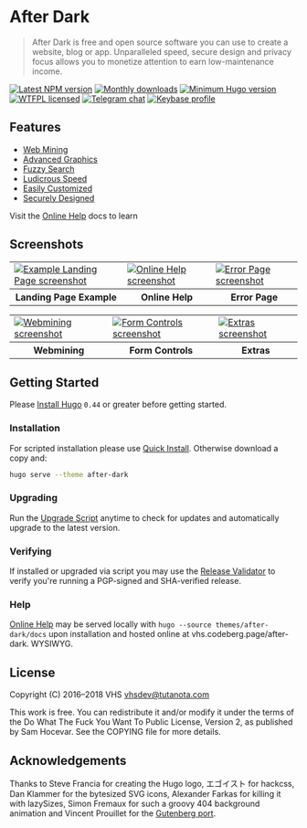 # After Dark

> After Dark is free and open source software you can use to create a website, blog or app. Unparalleled speed, secure design and privacy focus allows you to monetize attention to earn low-maintenance income.

[![Latest NPM version](https://img.shields.io/npm/v/after-dark.svg?style=flat-square)](https://www.npmjs.com/package/after-dark)
[![Monthly downloads](https://img.shields.io/npm/dm/after-dark.svg?style=flat-square)](https://www.npmjs.com/package/after-dark)
[![Minimum Hugo version](https://img.shields.io/badge/hugo->%3D%200.44-FF4088.svg?style=flat-square)](https://gohugo.io)
[![WTFPL licensed](https://img.shields.io/npm/l/after-dark.svg?style=flat-square&longCache=true)](https://codeberg.org/vhs/after-dark/src/branch/master/COPYING)
[![Telegram chat](https://img.shields.io/badge/chat-telegram-32AFED.svg?style=flat-square&longCache=true)](https://t.me/vhs)
[![Keybase profile](https://img.shields.io/badge/pm-keybase-4c8eff.svg?style=flat-square&longCache=true)](https://keybase.io/vhs)

## Features

- [Web Mining](https://vhs.codeberg.page/after-dark/#feature-mining)
- [Advanced Graphics](https://vhs.codeberg.page/after-dark/#feature-graphics)
- [Fuzzy Search](https://vhs.codeberg.page/after-dark/#feature-search)
- [Ludicrous Speed](https://vhs.codeberg.page/after-dark/#feature-speed)
- [Easily Customized](https://vhs.codeberg.page/after-dark/#feature-customize)
- [Securely Designed](https://vhs.codeberg.page/after-dark/#feature-security)

Visit the [Online Help](https://vhs.codeberg.page/after-dark) docs to learn

## Screenshots

<table role="presentation">
  <tr>
    <td>
      <a target="_blank" href="https://vhs.codeberg.page/after-dark/images/screenshots/example-landing-page-fs8.png">
        <img alt="Example Landing Page screenshot" src="https://vhs.codeberg.page/after-dark/images/screenshots/example-landing-page-fs8.png">
      </a>
    </td>
    <td>
      <a target="_blank" href="https://vhs.codeberg.page/after-dark/images/screenshots/feature-online-help-fs8.png">
        <img alt="Online Help screenshot" src="https://vhs.codeberg.page/after-dark/images/screenshots/feature-online-help-fs8.png">
      </a>
    </td>
    <td>
      <a target="_blank" href="https://vhs.codeberg.page/after-dark/images/screenshots/feature-error-page-fs8.png">
        <img alt="Error Page screenshot" src="https://vhs.codeberg.page/after-dark/images/screenshots/feature-error-page-fs8.png">
      </a>
    </td>
  </tr>
  <tr>
    <th scope="col">Landing Page Example</th>
    <th scope="col">Online Help</th>
    <th scope="col">Error Page</th>
  </tr>
</table>

<table role="presentation">
  <tr>
    <td>
      <a target="_blank" href="https://vhs.codeberg.page/after-dark/images/screenshots/module-toxic-swamp-fs8.png">
        <img alt="Webmining screenshot" src="https://vhs.codeberg.page/after-dark/images/screenshots/module-toxic-swamp-fs8.png">
      </a>
    </td>
    <td>
      <a target="_blank" href="https://vhs.codeberg.page/after-dark/images/screenshots/shortcode-button-fs8.png">
        <img alt="Form Controls screenshot" src="https://vhs.codeberg.page/after-dark/images/screenshots/shortcode-button-fs8.png">
      </a>
    </td>
    <td>
      <a target="_blank" href="https://vhs.codeberg.page/after-dark/images/screenshots/extra-high-tea-fs8.png">
        <img alt="Extras screenshot" src="https://vhs.codeberg.page/after-dark/images/screenshots/extra-high-tea-fs8.png">
      </a>
    </td>
  </tr>
  <tr>
    <th scope="col">Webmining</th>
    <th scope="col">Form Controls</th>
    <th scope="col">Extras</th>
  </tr>
</table>

## Getting Started

Please [Install Hugo](https://gohugo.io/getting-started/installing) `0.44` or greater before getting started.

### Installation

For scripted installation please use [Quick Install](https://vhs.codeberg.page/after-dark/feature/quick-install/). Otherwise download a copy and:

```sh
hugo serve --theme after-dark
```

### Upgrading

Run the [Upgrade Script](https://vhs.codeberg.page/after-dark/feature/upgrade-script/) anytime to check for updates and automatically upgrade to the latest version.

### Verifying

If installed or upgraded via script you may use the [Release Validator](https://vhs.codeberg.page/after-dark/validate/) to verify you're running a PGP-signed and SHA-verified release.

### Help

[Online Help](https://vhs.codeberg.page/after-dark/feature/online-help/) may be served locally with `hugo --source themes/after-dark/docs` upon installation and hosted online at vhs.codeberg.page/after-dark. WYSIWYG.

## License

Copyright (C) 2016–2018 VHS <vhsdev@tutanota.com>

This work is free. You can redistribute it and/or modify it under the
terms of the Do What The Fuck You Want To Public License, Version 2,
as published by Sam Hocevar. See the COPYING file for more details.

## Acknowledgements

Thanks to Steve Francia for creating the Hugo logo, エゴイスト for hackcss, Dan Klammer for the bytesized SVG icons, Alexander Farkas for killing it with lazySizes, Simon Fremaux for such a groovy 404 background animation and Vincent Prouillet for the [Gutenberg port](https://www.getgutenberg.io/themes/after-dark/).
